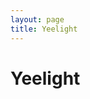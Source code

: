 ```yaml
---
layout: page
title: Yeelight
---
```


<script setup>
import { VPHomeHero, VPHomeFeatures, VPTeamPage } from 'vitepress/theme'
</script>

<VPTeamPage>

# Yeelight

</VPTeamPage>
